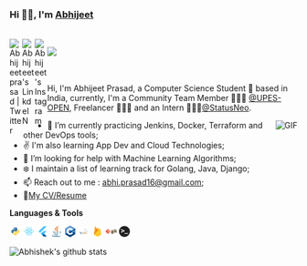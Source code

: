 ### Hi 👋🏽, I'm [Abhijeet](https://kudoabhijeet.com) 
<br/>

<a href="https://twitter.com/kudoabhijeet">
  <img align="left" alt="Abhijeet prasad | Twitter" width="22px" src="https://cdn.jsdelivr.net/npm/simple-icons@v3/icons/twitter.svg" />
</a>
<a href="https://www.linkedin.com/in/kudoabhijeet/">
  <img align="left" alt="Abhijeet's LinkdeIN" width="22px" src="https://cdn.jsdelivr.net/npm/simple-icons@v3/icons/linkedin.svg" />
</a>
<a href="https://www.instagram.com/kudoabhijeet/">
  <img align="left" alt="Abhijeet's Instagram" width="22px" src="https://cdn.jsdelivr.net/npm/simple-icons@v3/icons/instagram.svg" />
</a>


![](https://visitor-badge.glitch.me/badge?page_id=abhisheknaiidu.abhisheknaiidu)

<br />

Hi, I'm Abhijeet Prasad, a Computer Science Student 🚀 based in India, currently, I'm a Community Team Member 🙍🏽‍♂️ [@UPES-OPEN](https://github.com/upes-open/), Freelancer 👨🏽‍💻 and an Intern 👨🏽‍💼[@StatusNeo](https://statusneo.com/).

<img align="right" alt="GIF" src="https://media.giphy.com/media/ZVik7pBtu9dNS/giphy.gif" />

- 🌱 I’m currently practicing Jenkins, Docker, Terraform and other DevOps tools; 
- ✌️  I'm also learning App Dev and Cloud Technologies;
- 🤔 I’m looking for help with Machine Learning Algorithms;
- ❄️ I maintain a list of learning track for Golang, Java, Django;
- 📫 Reach out to me : abhi.prasad16@gmail.com;
- 📝[My CV/Resume](https://drive.google.com/file/d/1MG4-mRKgQxrvN0VsGV4p8Mqd7Dtz_PjI/view)

**Languages & Tools**

<code><img height="20" src="https://raw.githubusercontent.com/github/explore/80688e429a7d4ef2fca1e82350fe8e3517d3494d/topics/python/python.png"></code>
<code><img height="20" src="https://raw.githubusercontent.com/github/explore/80688e429a7d4ef2fca1e82350fe8e3517d3494d/topics/react/react.png"></code>
<code><img height="20" src="https://raw.githubusercontent.com/github/explore/80688e429a7d4ef2fca1e82350fe8e3517d3494d/topics/flutter/flutter.png"></code>
<code><img height="20" src="https://raw.githubusercontent.com/github/explore/80688e429a7d4ef2fca1e82350fe8e3517d3494d/topics/java/java.png"></code>
<code><img height="20" src="https://raw.githubusercontent.com/github/explore/80688e429a7d4ef2fca1e82350fe8e3517d3494d/topics/cpp/cpp.png"></code>
<code><img height="20" src="https://raw.githubusercontent.com/github/explore/80688e429a7d4ef2fca1e82350fe8e3517d3494d/topics/mysql/mysql.png"></code>
<code><img height="20" src="https://raw.githubusercontent.com/github/explore/80688e429a7d4ef2fca1e82350fe8e3517d3494d/topics/firebase/firebase.png"></code>
<code><img height="20" src="https://raw.githubusercontent.com/github/explore/80688e429a7d4ef2fca1e82350fe8e3517d3494d/topics/git/git.png"></code>
<code><img height="20" src="https://raw.githubusercontent.com/github/explore/80688e429a7d4ef2fca1e82350fe8e3517d3494d/topics/terminal/terminal.png"></code>

![Abhishek's github stats](https://github-readme-stats.vercel.app/api?username=kudoabhijeet&show_icons=true&hide_border=true)


